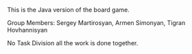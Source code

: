 This is the Java version of the board game.

Group Members: Sergey Martirosyan, Armen Simonyan, Tigran Hovhannisyan

No Task Division all the work is done together.